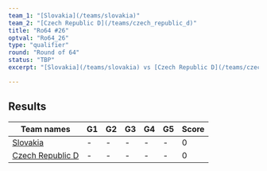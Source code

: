 ```yaml
---
team_1: "[Slovakia](/teams/slovakia)"
team_2: "[Czech Republic D](/teams/czech_republic_d)"
title: "Ro64 #26"
optval: "Ro64_26"
type: "qualifier"
round: "Round of 64"
status: "TBP"
excerpt: "[Slovakia](/teams/slovakia) vs [Czech Republic D](/teams/czech_republic_d)"

---
```

## Results

| Team names | G1 | G2 | G3 | G4 | G5 | Score |
| -- | -- | -- | -- | -- | -- | -- |
| [Slovakia](/teams/slovakia) | - | - | - | - | - | 0 |
| [Czech Republic D](/teams/czech_republic_d) | - | - | - | - | - | 0 |
